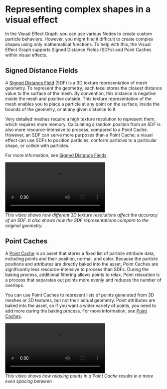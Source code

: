 # Representing complex shapes in a visual effect

In the Visual Effect Graph, you can use various Nodes to create custom particle behaviors. However, you might find it difficult to create complex shapes using only mathematical functions. To help with this, the Visual Effect Graph supports Signed Distance Fields (SDFs) and Point Caches within visual effects.

## Signed Distance Fields

A [Signed Distance Field](sdf-in-vfx-graph.md) (SDF) is a 3D texture representation of mesh geometry. To represent the geometry, each texel stores the closest distance value to the surface of the mesh. By convention, this distance is negative inside the mesh and positive outside. This texture representation of the mesh enables you to place a particle at any point on the surface, inside the bounds of the geometry, or at any given distance to it.

Very detailed meshes require a high texture resolution to represent them, which requires more memory. Calculating a random position from an SDF is also more resource-intensive to process, compared to a Point Cache. However, an SDF can serve more purposes than a Point Cache; a visual effect can use SDFs to position particles, conform particles to a particular shape, or collide with particles.

For more information, see [Signed Distance Fields](sdf-in-vfx-graph.md).

<video src="Images/sdf-size-precision.mp4" Title="A dog displayed as a Signed Distance Field (SDF). The resolution of the SDF affects the appearance of the model. At lower precision, the dog looks blocky and less defined, while at higher precision, the dog's shape becomes smoother and more accurately detailed." width="320" height="auto" autoplay="true" loop="true" controls></video><br/>*This video shows how different 3D texture resolutions affect the accuracy of an SDF. It also shows how the SDF representations compare to the original geometry.*

## Point Caches

A [Point Cache](point-cache-in-vfx-graph.md) is an asset that stores a fixed list of particle attribute data, including points and their position, normal, and color. Because the particle positions and attributes are directly baked into the asset, Point Caches are significantly less resource-intensive to process than SDFs. During the baking process, additional filtering allows points to relax. Point relaxation is a process that separates out points more evenly and reduces the number of overlaps.

You can use Point Caches to represent lists of points generated from 3D meshes or 2D textures, but not their actual geometry. Point attributes are baked into the asset, so if you want a wider variety of points, you need to add more during the baking process. For more information, see [Point Caches](point-cache-in-vfx-graph.md).

<video src="Images/point-cache-relax.mp4" title="Points representing the dog gradually reposition themselves, becoming more evenly distributed across the surface, resulting in a smoother and more uniform visual representation of the dog's shape." width="320" height="auto" autoplay="true" loop="true" controls></video><br/>*This video shows how relaxing points in a Point Cache results in a more even spacing between*
